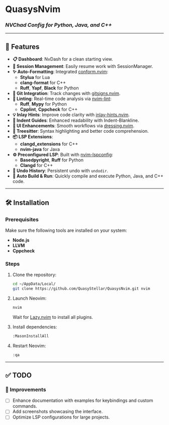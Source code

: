 # QuasysNvim  
### _NVChad Config for Python, Java, and C++_

---

## 🌟 Features  

- **📋 Dashboard**: NvDash for a clean starting view.  
- **💾 Session Management**: Easily resume work with SessionManager.  
- **✨ Auto-Formatting**: Integrated [conform.nvim](https://github.com/stevearc/conform.nvim):  
  - **Stylua** for Lua  
  - **clang-format** for C++  
  - **Ruff**, **Yapf**, **Black** for Python  
- **🔗 Git Integration**: Track changes with [gitsigns.nvim](https://github.com/lewis6991/gitsigns.nvim).  
- **🚦 Linting**: Real-time code analysis via [nvim-lint](https://github.com/mfussenegger/nvim-lint):  
  - **Ruff**, **Mypy** for Python  
  - **Cpplint**, **Cppcheck** for C++  
- **💡 Inlay Hints**: Improve code clarity with [inlay-hints.nvim](https://github.com/simrat39/inlay-hints.nvim).  
- **📏 Indent Guides**: Enhanced readability with Indent-Blankline.  
- **🎨 UI Enhancements**: Smooth workflows via [dressing.nvim](https://github.com/stevearc/dressing.nvim).  
- **🌲 Treesitter**: Syntax highlighting and better code comprehension.  
- **📦 LSP Extensions**:  
  - **clangd_extensions** for C++  
  - **nvim-java** for Java  
- **⚙️ Preconfigured LSP**: Built with [nvim-lspconfig](https://github.com/neovim/nvim-lspconfig):  
  - **Basedpyright**, **Ruff** for Python  
  - **Clangd** for C++  
- **📜 Undo History**: Persistent undo with `undodir`.  
- **🚀 Auto Build & Run**: Quickly compile and execute Python, Java, and C++ code.  

---

## 🛠️ Installation  

### Prerequisites  
Make sure the following tools are installed on your system:  
- **Node.js**  
- **LLVM**  
- **Cppcheck**  

### Steps  

1. Clone the repository:  
   ```bash
   cd ~/AppData/Local/
   git clone https://github.com/QuasyStellar/QuasysNvim.git nvim
   ```  

2. Launch Neovim:  
   ```bash
   nvim
   ```  
   Wait for [Lazy.nvim](https://github.com/folke/lazy.nvim) to install all plugins.  

3. Install dependencies:  
   ```bash
   :MasonInstallAll
   ```  

4. Restart Neovim:  
   ```bash
   :qa
   ```  

---

## ✅ TODO  

### 🔧 Improvements  
- [ ] Enhance documentation with examples for keybindings and custom commands.  
- [ ] Add screenshots showcasing the interface.  
- [ ] Optimize LSP configurations for large projects.  

